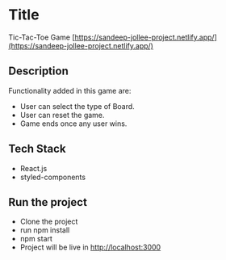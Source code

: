 # Title

Tic-Tac-Toe Game [https://sandeep-jollee-project.netlify.app/](https://sandeep-jollee-project.netlify.app/)

## Description

Functionality added in this game are:

* User can select the type of Board.
* User can reset the game.
* Game ends once any user wins.

## Tech Stack

* React.js
* styled-components

## Run the project

* Clone the project
* run npm install
* npm start
* Project will be live in [http://localhost:3000](http://localhost:3000)
